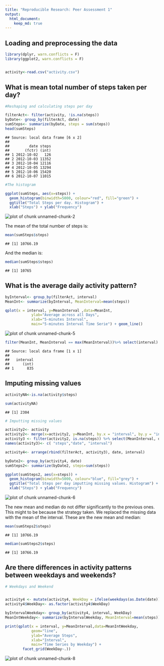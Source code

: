 ```yaml
---
title: "Reproducible Research: Peer Assessment 1"
output: 
  html_document:
    keep_md: true
---
```



## Loading and preprocessing the data


```r
library(dplyr, warn.conflicts = F)
library(ggplot2, warn.conflicts = F)


activity<-read.csv("activity.csv")
```


## What is mean total number of steps taken per day?


```r
#Reshaping and calculating steps per day

filterAct<- filter(activity, !is.na(steps))
byDate<- group_by(filterAct, date)
sumSteps<- summarize(byDate, steps = sum(steps))
head(sumSteps)
```

```
## Source: local data frame [6 x 2]
## 
##         date steps
##       (fctr) (int)
## 1 2012-10-02   126
## 2 2012-10-03 11352
## 3 2012-10-04 12116
## 4 2012-10-05 13294
## 5 2012-10-06 15420
## 6 2012-10-07 11015
```

```r
#The histogram

ggplot(sumSteps, aes(x=steps)) + 
  geom_histogram(binwidth=5000, colour="red", fill="green") +
  ggtitle("Total Steps per day. Histogram") +
  xlab("Steps") + ylab("Frequency")
```

![plot of chunk unnamed-chunk-2](figure/unnamed-chunk-2-1.png) 

The mean of the total number of steps is:


```r
mean(sumSteps$steps)
```

```
## [1] 10766.19
```

And the median is:


```r
median(sumSteps$steps)
```

```
## [1] 10765
```


## What is the average daily activity pattern?


```r
byInterval<- group_by(filterAct, interval)
MeanInt<- summarize(byInterval, MeanInterval=mean(steps))

qplot(x = interval, y=MeanInterval ,data=MeanInt,
            ylab="Average across all Days",
            xlab="5-minutes Interval",
            main="5-minutes Interval Time Serie") + geom_line()
```

![plot of chunk unnamed-chunk-5](figure/unnamed-chunk-5-1.png) 

```r
filter(MeanInt, MeanInterval == max(MeanInterval))%>% select(interval)
```

```
## Source: local data frame [1 x 1]
## 
##   interval
##      (int)
## 1      835
```


## Imputing missing values

```r
activityNA<-is.na(activity$steps)

sum(activityNA)
```

```
## [1] 2304
```

```r
# Imputting missing values

activity2<- activity
activity2<- merge(x=activity2, y=MeanInt, by.x = "interval", by.y = "interval")
activity3 <- filter(activity2, is.na(steps)) %>% select(MeanInterval, date,interval)
names(activity3)<- c( "steps","date", "interval")

activity4<- arrange(rbind(filterAct, activity3), date, interval)

byDate2<- group_by(activity4, date)
sumSteps2<- summarize(byDate2, steps=sum(steps))

ggplot(sumSteps2, aes(x=steps)) + 
  geom_histogram(binwidth=5000, colour="blue", fill="grey") +
  ggtitle("Total Steps per day imputting missing values. Histogram") +
  xlab("Steps") + ylab("Frequency")
```

![plot of chunk unnamed-chunk-6](figure/unnamed-chunk-6-1.png) 

The new mean and median do not differ significantly to the previous ones. This might to be because the strategy taken. We replaced the missing data with the mean of the interval. These are the new mean and median:


```r
mean(sumSteps2$steps)
```

```
## [1] 10766.19
```

```r
median(sumSteps2$steps)
```

```
## [1] 10766.19
```



## Are there differences in activity patterns between weekdays and weekends?


```r
# Weekdays and Weekend


activity4 <- mutate(activity4, WeekDay = ifelse(weekdays(as.Date(date)) %in% c("Sunday" , "Saturday"), "weekend", "weekday"))
activity4$WeekDay<- as.factor(activity4$WeekDay)

byIntervalWeekday<- group_by(activity4, interval, WeekDay)
MeanIntWeekday<- summarize(byIntervalWeekday, MeanInterval=mean(steps))

print(qplot(x = interval, y=MeanInterval,data=MeanIntWeekday, 
            geom="line",
            ylab="Average Steps",
            xlab="Interval",
            main="Time Series by Weekday") + 
        facet_grid(WeekDay~.))
```

![plot of chunk unnamed-chunk-8](figure/unnamed-chunk-8-1.png) 

